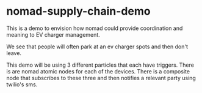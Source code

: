 # nomad-supply-chain-demo
This is a demo to envision how nomad could provide coordination and meaning to EV charger management.

We see that people will often park at an ev charger spots and then don't leave.  

This demo will be using 3 different particles that each have triggers. There is are nomad atomic nodes for each of the devices. There is a composite node that subscribes to these three and then notifies a relevant party using twilio's sms. 
